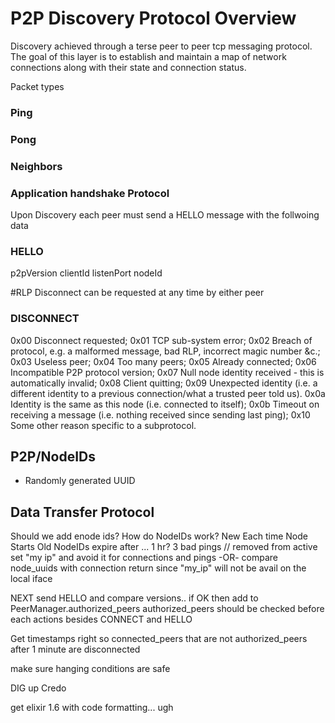 # P2P Discovery Protocol Overview

Discovery achieved through a terse peer to peer tcp messaging protocol. The goal of this layer is to establish and maintain a map of network connections along with their state and connection status.

Packet types
### Ping
### Pong
### Neighbors 

### Application handshake Protocol
Upon Discovery each peer must send a HELLO message with the follwoing data
### HELLO
  p2pVersion
  clientId
  listenPort
  nodeId

#RLP 
Disconnect can be requested at any time by either peer
### DISCONNECT
  0x00 Disconnect requested;
  0x01 TCP sub-system error;
  0x02 Breach of protocol, e.g. a malformed message, bad RLP, incorrect magic number &c.;
  0x03 Useless peer;
  0x04 Too many peers;
  0x05 Already connected;
  0x06 Incompatible P2P protocol version;
  0x07 Null node identity received - this is automatically invalid;
  0x08 Client quitting;
  0x09 Unexpected identity (i.e. a different identity to a previous connection/what a trusted peer told us).
  0x0a Identity is the same as this node (i.e. connected to itself);
  0x0b Timeout on receiving a message (i.e. nothing received since sending last ping);
  0x10 Some other reason specific to a subprotocol.



## P2P/NodeIDs
- Randomly generated UUID

## Data Transfer Protocol


Should we add enode ids?
How do NodeIDs work?
New Each time Node Starts
Old NodeIDs expire after ... 1 hr?
3 bad pings // removed from active
set "my ip" and avoid it for connections and pings
-OR-
compare node_uuids with connection return since "my_ip" will not be avail on the local iface

NEXT
send HELLO and compare versions.. if OK then add to PeerManager.authorized_peers
authorized_peers should be checked before each actions besides CONNECT and HELLO

Get timestamps right so connected_peers that are not authorized_peers after 1 minute are disconnected

make sure hanging conditions are safe

DIG up Credo

get elixir 1.6 with code formatting... ugh